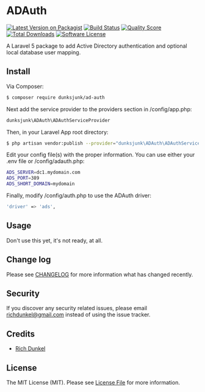 # ADAuth

[![Latest Version on Packagist][ico-version]][link-packagist]
[![Build Status][ico-build-status]][link-build-status]
[![Quality Score][ico-code-quality]][link-code-quality]
[![Total Downloads][ico-downloads]][link-downloads]
[![Software License][ico-license]](LICENSE.md)

A Laravel 5 package to add Active Directory authentication and optional local database user mapping.

## Install

Via Composer:

``` bash
$ composer require dunksjunk/ad-auth
```

Next add the service provider to the providers section in /config/app.php:

``` bash
dunksjunk\ADAuth\ADAuthServiceProvider
```

Then, in your Laravel App root directory:

``` bash
$ php artisan vendor:publish --provider="dunksjunk\ADAuth\ADAuthServiceProvider"
```

Edit your config file(s) with the proper information. You can use either your .env file or /config/adauth.php:

``` bash
ADS_SERVER=dc1.mydomain.com
ADS_PORT=389
ADS_SHORT_DOMAIN=mydomain
```

Finally, modify /config/auth.php to use the ADAuth driver: 

``` bash
'driver' => 'ads',
```

## Usage

Don't use this yet, it's not ready, at all. 

## Change log

Please see [CHANGELOG](CHANGELOG.md) for more information what has changed recently.


## Security

If you discover any security related issues, please email richdunkel@gmail.com instead of using the issue tracker.

## Credits

- [Rich Dunkel][link-author]

## License

The MIT License (MIT). Please see [License File](LICENSE.md) for more information.

[ico-version]: https://img.shields.io/packagist/v/dunksjunk/ad-auth.svg?style=flat-square
[ico-license]: https://img.shields.io/badge/license-MIT-brightgreen.svg?style=flat-square
[ico-build-status]: https://scrutinizer-ci.com/g/dunksjunk/ad-auth/badges/build.svg?style=flat-square&b=master
[ico-code-quality]: https://img.shields.io/scrutinizer/g/dunksjunk/ad-auth.svg?style=flat-square
[ico-downloads]: https://img.shields.io/packagist/dt/dunksjunk/ad-auth.svg?style=flat-square

[link-packagist]: https://packagist.org/packages/dunksjunk/ad-auth
[link-scrutinizer]: https://scrutinizer-ci.com/g/dunksjunk/ad-auth/code-structure
[link-build-status]: https://scrutinizer-ci.com/g/dunksjunk/ad-auth/build-status/master
[link-code-quality]: https://scrutinizer-ci.com/g/dunksjunk/ad-auth
[link-downloads]: https://packagist.org/packages/dunksjunk/ad-auth
[link-author]: https://github.com/dunksjunk

